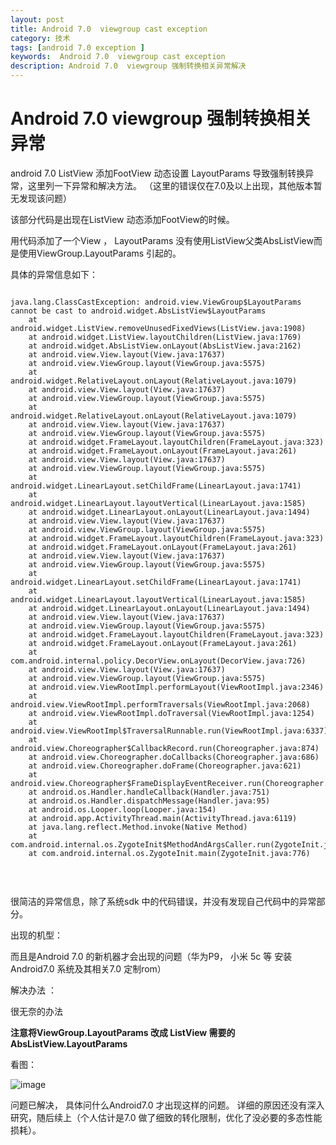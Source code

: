 ```yaml
---
layout: post
title: Android 7.0  viewgroup cast exception
category: 技术
tags: [android 7.0 exception ]
keywords:  Android 7.0  viewgroup cast exception
description: Android 7.0  viewgroup 强制转换相关异常解决
---
```


Android 7.0  viewgroup 强制转换相关异常
====================================

android 7.0 ListView 添加FootView 动态设置 LayoutParams  导致强制转换异常，这里列一下异常和解决方法。
（这里的错误仅在7.0及以上出现，其他版本暂无发现该问题）

该部分代码是出现在ListView  动态添加FootView的时候。 

用代码添加了一个View ， LayoutParams 没有使用ListView父类AbsListView而是使用ViewGroup.LayoutParams 引起的。


具体的异常信息如下：
<br/>

```

java.lang.ClassCastException: android.view.ViewGroup$LayoutParams cannot be cast to android.widget.AbsListView$LayoutParams
	at android.widget.ListView.removeUnusedFixedViews(ListView.java:1908)
	at android.widget.ListView.layoutChildren(ListView.java:1769)
	at android.widget.AbsListView.onLayout(AbsListView.java:2162)
	at android.view.View.layout(View.java:17637)
	at android.view.ViewGroup.layout(ViewGroup.java:5575)
	at android.widget.RelativeLayout.onLayout(RelativeLayout.java:1079)
	at android.view.View.layout(View.java:17637)
	at android.view.ViewGroup.layout(ViewGroup.java:5575)
	at android.widget.RelativeLayout.onLayout(RelativeLayout.java:1079)
	at android.view.View.layout(View.java:17637)
	at android.view.ViewGroup.layout(ViewGroup.java:5575)
	at android.widget.FrameLayout.layoutChildren(FrameLayout.java:323)
	at android.widget.FrameLayout.onLayout(FrameLayout.java:261)
	at android.view.View.layout(View.java:17637)
	at android.view.ViewGroup.layout(ViewGroup.java:5575)
	at android.widget.LinearLayout.setChildFrame(LinearLayout.java:1741)
	at android.widget.LinearLayout.layoutVertical(LinearLayout.java:1585)
	at android.widget.LinearLayout.onLayout(LinearLayout.java:1494)
	at android.view.View.layout(View.java:17637)
	at android.view.ViewGroup.layout(ViewGroup.java:5575)
	at android.widget.FrameLayout.layoutChildren(FrameLayout.java:323)
	at android.widget.FrameLayout.onLayout(FrameLayout.java:261)
	at android.view.View.layout(View.java:17637)
	at android.view.ViewGroup.layout(ViewGroup.java:5575)
	at android.widget.LinearLayout.setChildFrame(LinearLayout.java:1741)
	at android.widget.LinearLayout.layoutVertical(LinearLayout.java:1585)
	at android.widget.LinearLayout.onLayout(LinearLayout.java:1494)
	at android.view.View.layout(View.java:17637)
	at android.view.ViewGroup.layout(ViewGroup.java:5575)
	at android.widget.FrameLayout.layoutChildren(FrameLayout.java:323)
	at android.widget.FrameLayout.onLayout(FrameLayout.java:261)
	at com.android.internal.policy.DecorView.onLayout(DecorView.java:726)
	at android.view.View.layout(View.java:17637)
	at android.view.ViewGroup.layout(ViewGroup.java:5575)
	at android.view.ViewRootImpl.performLayout(ViewRootImpl.java:2346)
	at android.view.ViewRootImpl.performTraversals(ViewRootImpl.java:2068)
	at android.view.ViewRootImpl.doTraversal(ViewRootImpl.java:1254)
	at android.view.ViewRootImpl$TraversalRunnable.run(ViewRootImpl.java:6337)
	at android.view.Choreographer$CallbackRecord.run(Choreographer.java:874)
	at android.view.Choreographer.doCallbacks(Choreographer.java:686)
	at android.view.Choreographer.doFrame(Choreographer.java:621)
	at android.view.Choreographer$FrameDisplayEventReceiver.run(Choreographer.java:860)
	at android.os.Handler.handleCallback(Handler.java:751)
	at android.os.Handler.dispatchMessage(Handler.java:95)
	at android.os.Looper.loop(Looper.java:154)
	at android.app.ActivityThread.main(ActivityThread.java:6119)
	at java.lang.reflect.Method.invoke(Native Method)
	at com.android.internal.os.ZygoteInit$MethodAndArgsCaller.run(ZygoteInit.java:886)
	at com.android.internal.os.ZygoteInit.main(ZygoteInit.java:776)


```
 
<br/>

很简洁的异常信息，除了系统sdk 中的代码错误，并没有发现自己代码中的异常部分。 

出现的机型：

而且是Android 7.0 的新机器才会出现的问题（华为P9， 小米 5c 等 安装Android7.0 系统及其相关7.0 定制rom）


解决办法 ：

很无奈的办法

<b>注意将ViewGroup.LayoutParams 改成 ListView 需要的 AbsListView.LayoutParams  </b>

看图：

![image](https://raw.githubusercontent.com/samuelhehe/samuelhehe.github.io/master/res/android7.0_listview_viewgroup_cast_abslistview_exception.png")

问题已解决， 具体问什么Android7.0 才出现这样的问题。 详细的原因还没有深入研究，随后续上（个人估计是7.0 做了细致的转化限制，优化了没必要的多态性能损耗）。 



